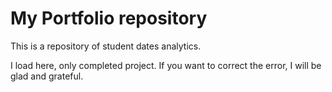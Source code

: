 # My Portfolio repository

This is a repository of student dates analytics.

I load here, only completed project. If you want to correct the error, I will be glad and grateful.

